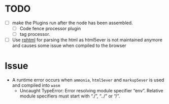 # TODO
- [ ] make the Plugins run after the node has been assembled.
    - [ ] Code fence processor plugin
    - [ ] tag processor.
- [ ] Use [rphtml](https://github.com/fefit/rphtml) for parsing the html
    as html5ever is not maintained anymore and causes some issue when compiled to the browser

# Issue
- A runtime error occurs when `ammonia`, `html5ever` and `markup5ever` is used and compiled into `wasm`
    - Uncaught TypeError: Error resolving module specifier “env”. Relative module specifiers must start with “./”, “../” or “/”.
